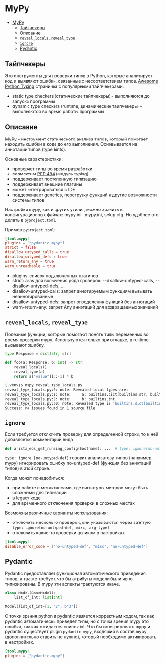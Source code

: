 # MyPy

- [MyPy](#mypy)
  - [Тайпчекеры](#тайпчекеры)
  - [Описание](#описание)
  - [`reveal_locals`, `reveal_type`](#reveal_locals-reveal_type)
  - [`ignore`](#ignore)
  - [Pydantic](#pydantic)

## Тайпчекеры

Это инструменты для проверки типов в Python, которые анализирует код и выявляют ошибки, связанные с несоответствием типов.
[Awesome Python Typing](https://github.com/typeddjango/awesome-python-typing) страничка с популярными тайпчекерами.

- static type checkers (статические тайпчекеры) - выполняются до запуска программы
- dynamic type checkers (runtime, динамические тайпчекеры) - выполняются во время работы программы

## Описание

[MyPy](https://mypy.readthedocs.io/en/stable/) - инструмент статического анализа типов, который помогает находить ошибки в коде до его выполнения. Основывается на аннотации типов (type hints).

Основные характеристики:

- проверяет типы во время разработки
- совместим [PEP 484](https://peps.python.org/pep-0484/) (модуль typing)
- поддерживает постепенную типизацию
- поддерживает внешние плагины
- может интегрироваться с IDE
- поддерживает generics, перегрузку функций и другие возможности системы типов

Настройки mypy, как и других утилит, можно хранить в конфигурационных файлах: mypy.ini, .mypy.ini, setup.cfg. Но удобнее это делать в `pyproject.toml`.

Пример `pyproject.toml`:

```toml
[tool.mypy]
plugins = ["pydantic.mypy"]
strict = false
disallow_untyped_calls = true
disallow_untyped_defs = true
warn_return_any = true
warn_unreachable = true
```

- plugins: список подключенных плагинов
- strict: alias для включения ряда проверок: --disallow-untyped-calls, --disallow-untyped-defs, ...
- disallow-untyped-calls: запрет аннотируемым функциям вызывать неаннотированные
- disallow-untyped-defs: запрет определения функций без аннотаций
- warn-return-any: запрет Any аннотаций для возвращаемых значений

## `reveal_locals`, `reveal_type`

Полезные функции, которые помогают понять типы переменных во время проверки mypy. Используются только при отладке, в runtime вызывают ошибку.

```python
type Response = dict[str, str]

def foo(a: Response, b: int) -> str:
    reveal_locals()
    reveal_type(a)
    return a["value"][::-1] * b
```

```bash
(.venv)$ mypy reveal_type_locals.py 
reveal_type_locals.py:9: note: Revealed local types are:
reveal_type_locals.py:9: note:     a: builtins.dict[builtins.str, builtins.str]
reveal_type_locals.py:9: note:     b: builtins.int
reveal_type_locals.py:10: note: Revealed type is "builtins.dict[builtins.str, builtins.str]"
Success: no issues found in 1 source file
```

## `ignore`

Если требуется отключить проверку для определенной строки, то к ней добавляется комментарий вида

```python
def arista_eos_get_running_config(hostname): ...  # type: ignore[no-untyped-def]
```

`type: ignore [no-untyped-def]` говорит анализатору типов (например, mypy) игнорировать ошибку no-untyped-def (функция без аннотаций типов) в этой строке.

Когда может понадобиться:

- при работе с метаклассами, где сигнатуры методов могут быть сложными для типизации
- в legacy коде
- для временного отключения проверки в сложных местах

Возможны различные варианты использования:

- отключить несколько проверок, они указываются через запятую `type: ignore[no-untyped-def, misc, arg-type]`
- отключить какие-то проверки целиком в настройках

```toml
[tool.mypy]
disable_error_code = ["no-untyped-def", "misc", "no-untyped-def"]
```

## Pydantic

Pydantic предоставляет функционал автоматического приведения типов, а так же требует, что бы атрибуты модели были явно типизированы. В mypy эти аспекты трактуются иначе.

```python
class Model(BaseModel):
    list_of_int: list[int]

Model(list_of_int=[1, "2", b"3"])
```

С точки зрения python и pydantic является корректным кодом, так как pydantic автоматически приведет типы, но с точки зрения mypy это ошибка, так как ожидается список int. Что бы интегрировать mypy и pydantic существует plugin `pydantic.mypy`, входящий в состав mypy (дополнительно ставить не нужно), который необходимо активировать в настройках.

```toml
[tool.mypy]
plugins = ["pydantic.mypy"]
```
